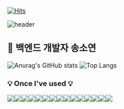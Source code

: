  [![Hits](https://hits.seeyoufarm.com/api/count/incr/badge.svg?url=https%3A%2F%2Fgithub.com%2Fssongcode%2F&count_bg=%2307CABA&title_bg=%231F0202&icon=github.svg&icon_color=%23E7E7E7&title=GitHub&edge_flat=true)](https://hits.seeyoufarm.com)
 
![header](https://capsule-render.vercel.app/api?type=Waving&height=250&color=gradient&customColorList=20,21,22&text=Welcome%20to%20Soyeon's%20GitHub%20👋&animation=twinkling&fontSize=40&fontAlignY=40&fontAlign=62)

## 🐣 백엔드 개발자 송소연


![Anurag's GitHub stats](https://github-readme-stats.vercel.app/api?username=ssongcode&show_icons=true&theme=github_dark) ![Top Langs](https://github-readme-stats.vercel.app/api/top-langs/?username=ssongcode&layout=compact&theme=dark)

### 💡 Once I've used 💡
<div style="display:flex; flex-direction:row;">
    <img src="https://img.shields.io/badge/Java-007396?style=for-the-badge&logo=Java&logoColor=white"> 
    <img src="https://img.shields.io/badge/Spring-6DB33F?style=for-the-badge&logo=spring&logoColor=white">
    <img src="https://img.shields.io/badge/Spring Boot-6DB33F?style=for-the-badge&logo=spring boot&logoColor=white">
    <img src="https://img.shields.io/badge/mysql-4479A1?style=for-the-badge&logo=mysql&logoColor=white"> 
    <img src="https://img.shields.io/badge/MariaDB-003545?style=for-the-badge&logo=mariadb&logoColor=white">
    <br>
    <img src="https://img.shields.io/badge/Python-3776AB?style=for-the-badge&logo=python&logoColor=white">
    <img src="https://img.shields.io/badge/FastAPI-009688?style=for-the-badge&logo=fastapi&logoColor=white">
    <br>
    <img src="https://img.shields.io/badge/Docker-2496ED?style=for-the-badge&logo=docker&logoColor=white">
    <img src="https://img.shields.io/badge/Jenkins-D24939?style=for-the-badge&logo=jenkins&logoColor=white">
    <img src="https://img.shields.io/badge/apache tomcat-F8DC75?style=for-the-badge&logo=apachetomcat&logoColor=black">
    <br>
    <img src="https://img.shields.io/badge/html-E34F26?style=flat-square&logo=html5&logoColor=white">
    <img src="https://img.shields.io/badge/javascript-F7DF1E?style=flat-square&logo=javascript&logoColor=black"> 
    <img src="https://img.shields.io/badge/css-1572B6?style=flat-square&logo=css3&logoColor=white"> 
    <img src="https://img.shields.io/badge/vue-4FC08D?style=flat-square&logo=Vue.js&logoColor=white">
    <img src="https://img.shields.io/badge/bootstrap-7952B3?style=flat-square&logo=bootstrap&logoColor=white">
</div><br>

